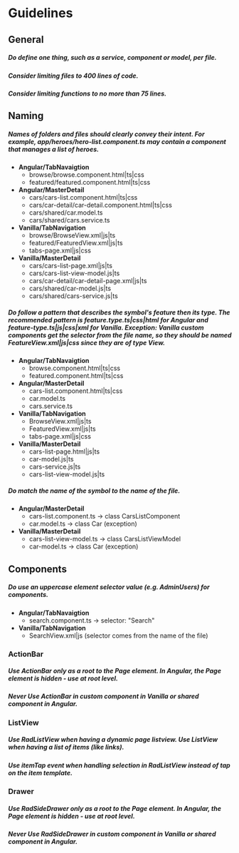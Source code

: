 # Guidelines

## General

##### Do define one thing, such as a service, component or model, per file.
##### Consider limiting files to 400 lines of code.
##### Consider limiting functions to no more than 75 lines.

## Naming

##### Names of folders and files should clearly convey their intent. For example, app/heroes/hero-list.component.ts may contain a component that manages a list of heroes.
+ **Angular/TabNavaigtion**
  - browse/browse.component.html|ts|css
  - featured/featured.component.html|ts|css
+ **Angular/MasterDetail**
  - cars/cars-list.component.html|ts|css
  - cars/car-detail/car-detail.component.html|ts|css
  - cars/shared/car.model.ts
  - cars/shared/cars.service.ts
+ **Vanilla/TabNavigation**
  - browse/BrowseView.xml|js|ts
  - featured/FeaturedView.xml|js|ts
  - tabs-page.xml|js|css
+ **Vanilla/MasterDetail**
  - cars/cars-list-page.xml|js|ts
  - cars/cars-list-view-model.js|ts
  - cars/car-detail/car-detail-page.xml|js|ts
  - cars/shared/car-model.js|ts
  - cars/shared/cars-service.js|ts

##### Do follow a pattern that describes the symbol's feature then its type. The recommended pattern is **feature.type.ts|css|html** for Angular and **feature-type.ts|js|css|xml** for Vanilla. Exception: Vanilla custom components get the selector from the file name, so they should be named **FeatureView.xml|js|css** since they are of type View.
+ **Angular/TabNavaigtion**
  - browse.component.html|ts|css
  - featured.component.html|ts|css
+ **Angular/MasterDetail**
  - cars-list.component.html|ts|css
  - car.model.ts
  - cars.service.ts
+ **Vanilla/TabNavigation**
  - BrowseView.xml|js|ts
  - FeaturedView.xml|js|ts
  - tabs-page.xml|js|css
+ **Vanilla/MasterDetail**
  - cars-list-page.html|js|ts
  - car-model.js|ts
  - cars-service.js|ts
  - cars-list-view-model.js|ts

##### Do match the name of the symbol to the name of the file.
+ **Angular/MasterDetail**
  - cars-list.component.ts -> class CarsListComponent
  - car.model.ts -> class Car (exception)
+ **Vanilla/MasterDetail**
  - cars-list-view-model.ts -> class CarsListViewModel
  - car-model.ts -> class Car (exception)
  
  
  
## Components

##### Do use an uppercase element selector value (e.g. AdminUsers) for components.
+ **Angular/TabNavaigtion**
  - search.component.ts -> selector: "Search"
+ **Vanilla/TabNavigation**
  - SearchView.xml|js (selector comes from the name of the file)

### ActionBar

##### Use ActionBar only as a root to the Page element. In Angular, the Page element is hidden - use at root level.
##### Never Use ActionBar in custom component in Vanilla or shared component in Angular.

### ListView

##### Use RadListView when having a dynamic page listview. Use ListView when having a list of items (like links).
##### Use _itemTap_ event when handling selection in *RadListView* instead of _tap_ on the item template.

### Drawer

##### Use RadSideDrawer only as a root to the Page element. In Angular, the Page element is hidden - use at root level.
##### Never Use RadSideDrawer in custom component in Vanilla or shared component in Angular.

